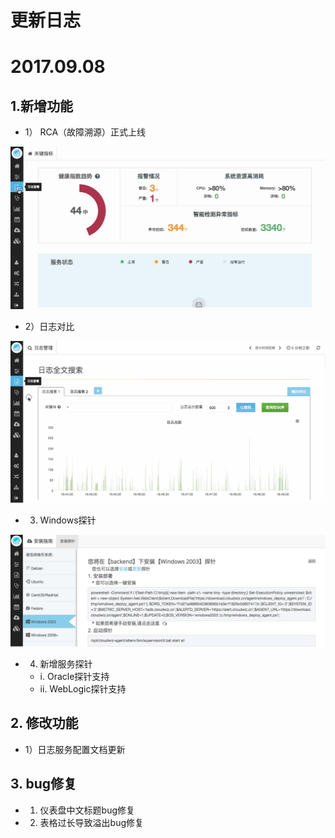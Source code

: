 # **更新日志**

# 2017.09.08

## 1.新增功能

* 1） RCA（故障溯源）正式上线

![](/part5/images/rca.gif)

* 2）日志对比

![](/part5/images/log.gif)

* 3) Windows探针

![](/part5/images/2017-09-08_1.png)

* 4) 新增服务探针
    * i. Oracle探针支持
    * ii. WebLogic探针支持

## 2. 修改功能
* 1）日志服务配置文档更新 

## 3. bug修复

* 1) 仪表盘中文标题bug修复
* 2) 表格过长导致溢出bug修复